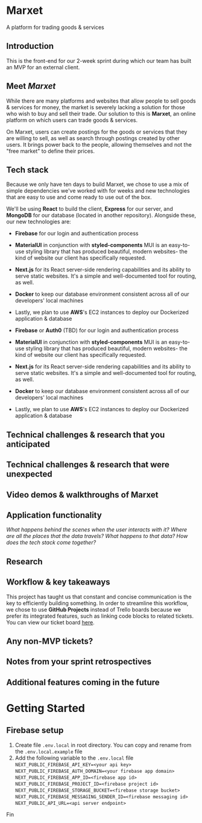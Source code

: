 # Marxet

A platform for trading goods &amp; services

## Introduction
This is the front-end for our 2-week sprint during which our team has built an MVP for an external client.

## Meet _Marxet_

While there are many platforms and websites that allow people to sell goods & services for money, the market is severely lacking a solution for those who wish to buy and sell their trade. Our solution to this is **Marxet**, an online platform on which users can trade goods & services.

On Marxet, users can create postings for the goods or services that they are willing to sell, as well as search through postings created by other users. It brings power back to the people, allowing themselves and not the "free market" to define their prices.

## Tech stack

Because we only have ten days to build Marxet, we chose to use a mix of simple dependencies we've worked with for weeks and new technologies that are easy to use and come ready to use out of the box.

We'll be using **React** to build the client, **Express** for our server, and **MongoDB** for our database (located in another repository).
Alongside these, our new technologies are:
  - **Firebase** for our login and authentication process
  - **MaterialUI** in conjunction with **styled-components**
    MUI is an easy-to-use styling library that has produced beautiful, modern websites- the kind of website our client has specifically requested.
  - **Next.js** for its React server-side rendering capabilities and its ability to serve static websites. It's a simple and well-documented tool for routing, as well.
  - **Docker** to keep our database environment consistent across all of our developers' local machines
  - Lastly, we plan to use **AWS**'s EC2 instances to deploy our Dockerized application & database

- **Firebase** or **Auth0** (TBD) for our login and authentication process
- **MaterialUI** in conjunction with **styled-components**
  MUI is an easy-to-use styling library that has produced beautiful, modern websites- the kind of website our client has specifically requested.
- **Next.js** for its React server-side rendering capabilities and its ability to serve static websites. It's a simple and well-documented tool for routing, as well.
- **Docker** to keep our database environment consistent across all of our developers' local machines
- Lastly, we plan to use **AWS**'s EC2 instances to deploy our Dockerized application & database

## Technical challenges & research that you anticipated

## Technical challenges & research that were unexpected

## Video demos & walkthroughs of Marxet

## Application functionality

_What happens behind the scenes when the user interacts with it?
Where are all the places that the data travels?
What happens to that data?
How does the tech stack come together?_

## Research

## Workflow & key takeaways
This project has taught us that constant and concise communication is the key to efficiently building something.
In order to streamline this workflow, we chose to use **GitHub Projects** instead of Trello boards because we prefer its integrated features, such as linking code blocks to related tickets.
You can view our ticket board [here](https://github.com/roman-marxists/marxet/projects/1).

## Any non-MVP tickets?

## Notes from your sprint retrospectives

## Additional features coming in the future

# Getting Started

## Firebase setup

1. Create file `.env.local` in root directory. You can copy and rename from the `.env.local.example` file
2. Add the following variable to the `.env.local` file
  `NEXT_PUBLIC_FIREBASE_API_KEY=<your api key>`
  `NEXT_PUBLIC_FIREBASE_AUTH_DOMAIN=<your firebase app domain>`
  `NEXT_PUBLIC_FIREBASE_APP_ID=<firebase app id>`
  `NEXT_PUBLIC_FIREBASE_PROJECT_ID=<firebase project id>`
  `NEXT_PUBLIC_FIREBASE_STORAGE_BUCKET=<firebase storage bucket>`
  `NEXT_PUBLIC_FIREBASE_MESSAGING_SENDER_ID=<firebase messaging id>`
  `NEXT_PUBLIC_API_URL=<api server endpoint>`


Fin
